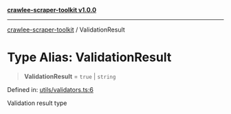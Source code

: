 [**crawlee-scraper-toolkit v1.0.0**](../README.md)

***

[crawlee-scraper-toolkit](../globals.md) / ValidationResult

# Type Alias: ValidationResult

> **ValidationResult** = `true` \| `string`

Defined in: [utils/validators.ts:6](https://github.com/devalexanderdaza/crawlee-scraper-toolkit/blob/main/src/utils/validators.ts#L6)

Validation result type
